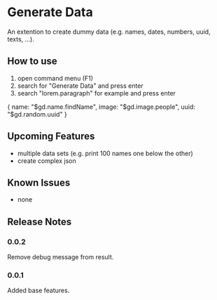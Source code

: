 # Generate Data

An extention to create dummy data (e.g. names, dates, numbers, uuid, texts, ...).


## How to use

1. open command menu (F1)
2. search for "Generate Data" and press enter
3. search "lorem.paragraph" for example  and press enter


{
    name: "$gd.name.findName",
    image: "$gd.image.people",
    uuid: "$gd.random.uuid"
}


## Upcoming Features

- multiple data sets (e.g. print 100 names one below the other)
- create complex json

## Known Issues

- none

## Release Notes

### 0.0.2

Remove debug message from result.

### 0.0.1

Added base features.